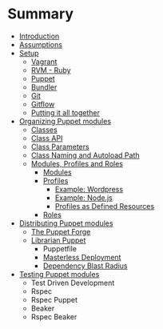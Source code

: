# Summary

* [Introduction](README.md)
* [Assumptions](chapter1.md)
* [Setup](chapter2.md)
   * [Vagrant](vagrant.md)
   * [RVM - Ruby](rvm_-_ruby.md)
   * [Puppet](puppet.md)
   * [Bundler](bundler.md)
   * [Git](git.md)
   * [Gitflow](gitflow.md)
   * [Putting it all together](putting_it_all_together.md)
* [Organizing Puppet modules](chapter3.md)
   * [Classes](classes.md)
   * [Class API](class_api.md)
   * [Class Parameters](class_parameters.md)
   * [Class Naming and Autoload Path](class_naming_and_autoload_path.md)
   * [Modules, Profiles and Roles](modules,_profiles_and_roles.md)
       * [Modules](modules.md)
       * [Profiles](profiles.md)
           * [Example: Wordpress](example_wordpress.md)
           * [Example: Node.js](example_nodejs.md)
           * [Profiles as Defined Resources](profiles_as_defined_resources.md)
       * [Roles](roles.md)
* [Distributing Puppet modules](chapter4.md)
   * [The Puppet Forge](the_puppet_forge.md)
   * [Librarian Puppet](librarian_puppet.md)
       * Puppetfile
       * [Masterless Deployment](masterless_deployment.md)
       * [Dependency Blast Radius](dependency_blast_radius.md)
* [Testing Puppet modules](chapter5.md)
   * Test Driven Development
   * Rspec
   * Rspec Puppet
   * Beaker
   * Rspec Beaker

